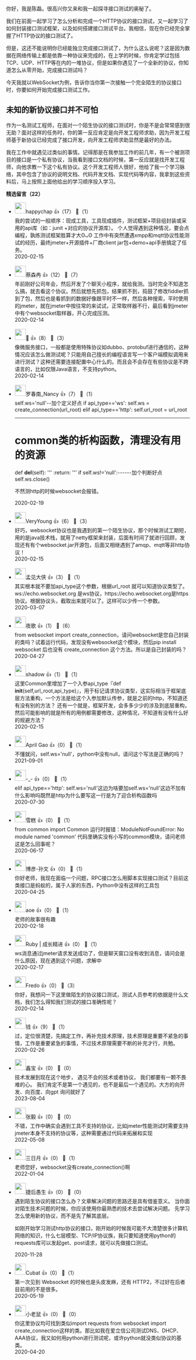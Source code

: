 你好，我是陈磊。很高兴你又来和我一起探寻接口测试的奥秘了。

我们在前面一起学习了怎么分析和完成一个HTTP协议的接口测试，又一起学习了如何封装接口测试框架，以及如何搭建接口测试平台。我相信，现在你已经完全掌握了HTTP协议的接口测试了。

但是，这还不能说明你已经能独立完成接口测试了，为什么这么说呢？这是因为数据在网络传输上都是依靠一种协议来完成的，在上学的时候，你肯定学过包括TCP、UDP、HTTP等在内的一堆协议，但是如果你遇见了一个全新的协议，你知道怎么从零开始，完成接口测试吗？

今天我就以WebSocket为例，告诉你当你第一次接触一个完全陌生的协议接口时，你要如何开始完成接口测试工作。

## 未知的新协议接口并不可怕

作为一名测试工程师，在面对一个陌生协议的接口测试时，你是不是会常常感到很无助？面对这样的任务时，你的第一反应肯定是向开发工程师求助，因为开发工程师基于新协议已经完成了接口开发，向开发工程师求助显然是最好的办法。

我在工作中就遇见过类似的事情。记得那是在我参加工作的前几年，有一个被测项目的接口是一个私有协议，当我看到接口文档的时候，第一反应就是找开发工程师，向他求教一下这个私有协议。这个开发工程师人很好，他给了我一个学习脉络，其中包含了协议的说明文档、代码开发文档、实现代码等内容，我拿到这些资料后，马上按照上面他给出的学习顺序投入学习。
<div><strong>精选留言（22）</strong></div><ul>
<li><img src="https://static001.geekbang.org/account/avatar/00/15/2e/01/14a478bb.jpg" width="30px"><span>happychap</span> 👍（17） 💬（1）<div>我的尝试的一般顺序：现成工具，工具现成插件，测试框架+项目组封装或采用的api库（如：junit +对应的协议开源库）。
个人觉得遇到这种情况，要会点编程，孰练测试框架胜算才大ʘᴗʘ
工作中有突然遭遇xmpp和mqtt协议性能测试的经历，最终jmeter+开源插件+厂商client jar包+demo+api手册搞定了任务。</div>2020-02-15</li><br/><li><img src="https://static001.geekbang.org/account/avatar/00/1a/9f/c2/3d1c2f88.jpg" width="30px"><span>蔡森冉</span> 👍（12） 💬（7）<div>年前刚好公司年会，然后开发了个聊天小程序，就给我测。当时完全不知道怎么搞，就去看这个协议。然后就想先抓包，结果抓不到，捣鼓了修改fiddler抓到了包，然后也是看抓到的数据好像跟平时不一样，然后各种搜索，平时使用的jmeter，就在jmeter中按往常的来试试，正常取样器不行，最后看到jmeter中有个websocket取样器，开心完成压测。</div>2020-02-14</li><br/><li><img src="https://static001.geekbang.org/account/avatar/00/10/97/18/a5218104.jpg" width="30px"><span>🐾</span> 👍（8） 💬（3）<div>像微服务接口，一般都是使用特殊协议如dubbo、protobuf进行通信的，这种情况应该怎么做测试呢？只能用自己擅长的编程语言写一个客户端模拟调用来进行测试？这种还需要连接配置中心什么的。而且会不会存在有些协议是不跨语言的，比如仅限Java语言，不支持python。</div>2020-02-14</li><br/><li><img src="https://static001.geekbang.org/account/avatar/00/1b/46/aa/5e1b5a8a.jpg" width="30px"><span>罗春南_Nancy</span> 👍（7） 💬（1）<div>    self.ws=&#39;null&#39;--加个定义好点
    if api_type==&#39;ws&#39;:
      self.ws = create_connection(url_root)
    elif api_type==&#39;http&#39;:
      self.url_root = url_root

------------------------------------------

  # common类的析构函数，清理没有用的资源
  
  def __del__(self):
    &#39;&#39;&#39;
    :return:
    &#39;&#39;&#39;
    if self.ws!=&#39;null&#39;:------加个判断好点
      self.ws.close()

不然测http的时候websocket会报错。</div>2020-02-19</li><br/><li><img src="https://static001.geekbang.org/account/avatar/00/12/4b/75/71845744.jpg" width="30px"><span>VeryYoung</span> 👍（6） 💬（3）<div>好巧，websocket协议也是我遇到的第一个陌生协议，那个时候测试工期短，用的是java技术栈，就用了netty框架来封装，后面有时间了就进行回顾，发现还有有个websocket.jar开源包，后面又相继遇到了amqp、mqtt等非http协议！</div>2020-02-15</li><br/><li><img src="https://static001.geekbang.org/account/avatar/00/19/5b/b0/50bc0dd7.jpg" width="30px"><span>孟见大侠</span> 👍（3） 💬（1）<div>其实根本就不要加api_type这个参数，根据url_root 就可以知道协议类型了。ws:&#47;&#47;echo.websocket.org 是ws协议，https:&#47;&#47;echo.websocket.org是https协议。根据协议头，截取出来就可以了。这样可以少传一个参数。</div>2020-03-07</li><br/><li><img src="https://static001.geekbang.org/account/avatar/00/17/d6/09/e9bfe86f.jpg" width="30px"><span>夜歌</span> 👍（1） 💬（6）<div>from websocket import create_connection，请问websocket是您自己封装的类吗？试着运行代码，发现没有websocket这个模块，然后pip install websocket 后也没有 create_connection 这个方法。所以是自己封装的吗？</div>2020-04-27</li><br/><li><img src="https://static001.geekbang.org/account/avatar/00/1b/b0/9f/16585556.jpg" width="30px"><span>shadow</span> 👍（1） 💬（1）<div>这里Common里增加了一个入参api_type『def __init__(self,url_root,api_type)』，用于标记请求协议类型，这实际相当于框架底层方法重构，一个方法是给这个入参加默认传参，就是之前的http，不知道还有没有别的方法？
还有一个就是，框架开发，会多多少少的涉及到底层重构，然后可能影响的就是所有的用例都需要修改，这种情况，不知道有没有什么好的规避方法？</div>2020-02-15</li><br/><li><img src="https://static001.geekbang.org/account/avatar/00/1b/c3/35/133f7f4b.jpg" width="30px"><span>April Gao</span> 👍（0） 💬（1）<div>不懂就问，self.ws=&#39;null&#39;，python中没有null，请问这个写法是正确的吗？</div>2021-09-01</li><br/><li><img src="https://static001.geekbang.org/account/avatar/00/13/e9/34/83025564.jpg" width="30px"><span>-_-</span> 👍（0） 💬（1）<div>elif api_type==&#39;http&#39;: self.ws=&#39;null&#39;这边为啥要加self.ws=&#39;null&#39;这边不加有什么影响吗既然是http为什么要写这一行是为了迎合析构函数吗</div>2020-07-30</li><br/><li><img src="" width="30px"><span>雪糕</span> 👍（0） 💬（1）<div>from common import Common 运行时报错：ModuleNotFoundError: No module named &#39;common&#39;
代码里确实没有小写的common模块，请问老师这是怎么回事呢？</div>2020-06-17</li><br/><li><img src="" width="30px"><span>博彦-孙文</span> 👍（0） 💬（1）<div>你好老师，我现在面临一个问题，RPC接口怎么用脚本实现接口测试？目前这类接口是蚂蚁的，属于人家的东西，Python中没有这样的工具包</div>2020-04-25</li><br/><li><img src="https://static001.geekbang.org/account/avatar/00/11/1d/de/62bfa83f.jpg" width="30px"><span>aoe</span> 👍（0） 💬（1）<div>老师的故事很有趣</div>2020-02-18</li><br/><li><img src="https://static001.geekbang.org/account/avatar/00/10/b6/7f/1ecf6e89.jpg" width="30px"><span>Ruby | 成长精进</span> 👍（0） 💬（1）<div>ws消息通过jmeter请求发送成功了，但是聊天窗口没有收到消息，请问会是什么原因，现在遇到这个问题，求解中</div>2020-02-17</li><br/><li><img src="https://static001.geekbang.org/account/avatar/00/15/f3/06/8da1bf0c.jpg" width="30px"><span>Fredo</span> 👍（0） 💬（3）<div>你好，我想问一下这里做陌生的协议接口测试，测试人员参考的依据是什么文档，我们怎么得知我们测试的接口准确性呢？</div>2020-02-14</li><br/><li><img src="https://static001.geekbang.org/account/avatar/00/0f/67/f4/9a1feb59.jpg" width="30px"><span>钱</span> 👍（9） 💬（1）<div>过，定位很清楚，先搞定工作，再补充技术原理，技术原理是重要不紧急的事情，工作是重要紧急的事情，不过技术原理需要不断的补充才行，共勉。</div>2020-02-26</li><br/><li><img src="https://static001.geekbang.org/account/avatar/00/1b/d3/62/791d0f5e.jpg" width="30px"><span>鑫宝</span> 👍（0） 💬（0）<div>技术发展到现在这个地步， 遇见不会的技术或者协议， 我们都要有一颗不畏难的心。 我们肯定不是第一个遇见的，也不是最后一个遇见的。大方的向开发、向百度、向gpt 询问就好了</div>2023-08-04</li><br/><li><img src="" width="30px"><span>张毅</span> 👍（0） 💬（0）<div>不错，工作中确实会遇到工具不支持的协议，比如jmeter性能测试时需要支持jmeter本身不支持的协议等，这种需要通过代码来拓展和实现</div>2022-05-08</li><br/><li><img src="https://static001.geekbang.org/account/avatar/00/15/49/09/9afe9a24.jpg" width="30px"><span>三日月</span> 👍（0） 💬（1）<div>老师您好，websocket没有create_connection()啊</div>2022-01-04</li><br/><li><img src="https://static001.geekbang.org/account/avatar/00/11/dc/33/a68c6b26.jpg" width="30px"><span>捷后愚生</span> 👍（0） 💬（0）<div>遇到陌生协议的接口怎么办？文章解决问题的思路还是具有借鉴意义。
当你面对陌生技术问题的时候，你应该使用你最熟悉的技术去尝试解决问题。
先学习怎么使用新的协议，而不是先了解其底层。

如刚开始学习测试http协议的接口，刚开始的时候我可能不大清楚很多计算机网络的知识，什么七层模型、TCP&#47;IP协议族，我只要知道使用python的requests库可以发起get、post请求，就可以先做接口测试。</div>2020-11-28</li><br/><li><img src="https://static001.geekbang.org/account/avatar/00/1e/89/97/53b92627.jpg" width="30px"><span>Cubat</span> 👍（0） 💬（1）<div>第一次见到 Websocket 的时候也是头皮发麻，还有 HTTP2，不过好在后者目前用的不是很多。</div>2020-05-19</li><br/><li><img src="https://static001.geekbang.org/account/avatar/00/13/2f/f4/2dede51a.jpg" width="30px"><span>小老鼠</span> 👍（0） 💬（0）<div>你这里协议均可找到类似import requests
from websocket import create_connection这样的类。那比如我在爱立信公司测试DNS、DHCP、AAA协议，我又如何用python进行测试呢，或许python就没类似协议的基类。</div>2020-04-20</li><br/>
</ul>